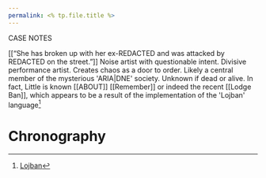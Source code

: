 ```yaml
---
permalink: <% tp.file.title %>
---
```

CASE NOTES

[[“She has broken up with her ex-REDACTED and was attacked by REDACTED on the street.”]]
Noise artist with questionable intent. Divisive performance artist. Creates chaos as a door to order. 
Likely a central member of the mysterious 'ARIA|DNE' society. 
Unknown if dead or alive. 
In fact, Little is known [[ABOUT]] [[Remember]] or indeed the recent [[Lodge Ban]], which appears to be a result of the implementation of the 'Lojban' language[^l]
# Chronography

[^l]: [Lojban](https://mw.lojban.org/index.php?title=Lojban&setlang=en-US) 